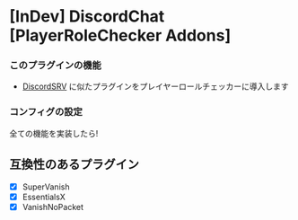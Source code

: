 # [InDev] DiscordChat [PlayerRoleChecker Addons]

### このプラグインの機能
- [DiscordSRV](https://github.com/DiscordSRV/DiscordSRV) に似たプラグインをプレイヤーロールチェッカーに導入します

### コンフィグの設定

全ての機能を実装したら!

## 互換性のあるプラグイン
- [x] SuperVanish
- [x] EssentialsX
- [x] VanishNoPacket
